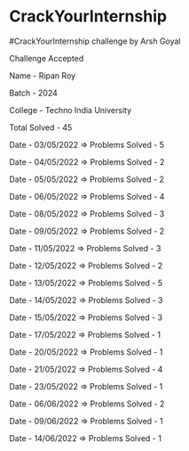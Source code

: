 # CrackYourInternship
#CrackYourInternship challenge by Arsh Goyal

Challenge Accepted

Name - Ripan Roy

Batch - 2024

College - Techno India University

Total Solved - 45

Date - 03/05/2022 => Problems Solved - 5 

Date - 04/05/2022 => Problems Solved - 2

Date - 05/05/2022 => Problems Solved - 2

Date - 06/05/2022 => Problems Solved - 4

Date - 08/05/2022 => Problems Solved - 3

Date - 09/05/2022 => Problems Solved - 2

Date - 11/05/2022 => Problems Solved - 3

Date - 12/05/2022 => Problems Solved - 2

Date - 13/05/2022 => Problems Solved - 5

Date - 14/05/2022 => Problems Solved - 3

Date - 15/05/2022 => Problems Solved - 3

Date - 17/05/2022 => Problems Solved - 1 

Date - 20/05/2022 => Problems Solved - 1

Date - 21/05/2022 => Problems Solved - 4

Date - 23/05/2022 => Problems Solved - 1

Date - 06/06/2022 => Problems Solved - 2

Date - 09/06/2022 => Problems Solved - 1

Date - 14/06/2022 => Problems Solved - 1

